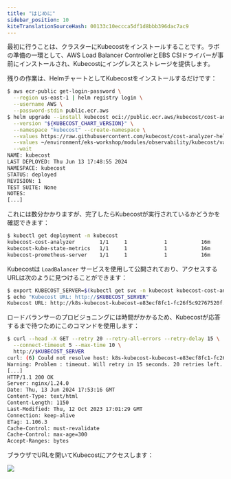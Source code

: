 ```yaml
---
title: "はじめに"
sidebar_position: 10
kiteTranslationSourceHash: 00133c10eccca5df1d8bbb396dac7ac9
---
```


最初に行うことは、クラスターにKubecostをインストールすることです。ラボの準備の一環として、AWS Load Balancer ControllerとEBS CSIドライバーが事前にインストールされ、Kubecostにイングレスとストレージを提供します。

残りの作業は、HelmチャートとしてKubecostをインストールするだけです：

```bash timeout=300
$ aws ecr-public get-login-password \
  --region us-east-1 | helm registry login \
  --username AWS \
  --password-stdin public.ecr.aws
$ helm upgrade --install kubecost oci://public.ecr.aws/kubecost/cost-analyzer \
  --version "${KUBECOST_CHART_VERSION}" \
  --namespace "kubecost" --create-namespace \
  --values https://raw.githubusercontent.com/kubecost/cost-analyzer-helm-chart/v${KUBECOST_CHART_VERSION}/cost-analyzer/values-eks-cost-monitoring.yaml \
  --values ~/environment/eks-workshop/modules/observability/kubecost/values.yaml \
  --wait
NAME: kubecost
LAST DEPLOYED: Thu Jun 13 17:48:55 2024
NAMESPACE: kubecost
STATUS: deployed
REVISION: 1
TEST SUITE: None
NOTES:
[...]
```

これには数分かかりますが、完了したらKubecostが実行されているかどうかを確認できます：

```bash
$ kubectl get deployment -n kubecost
kubecost-cost-analyzer        1/1     1            1           16m
kubecost-kube-state-metrics   1/1     1            1           16m
kubecost-prometheus-server    1/1     1            1           16m
```

Kubecostは `LoadBalancer` サービスを使用して公開されており、アクセスするURLは次のように見つけることができます：

```bash
$ export KUBECOST_SERVER=$(kubectl get svc -n kubecost kubecost-cost-analyzer -o json | jq --raw-output '.status.loadBalancer.ingress[0].hostname'):9090
$ echo "Kubecost URL: http://$KUBECOST_SERVER"
Kubecost URL: http://k8s-kubecost-kubecost-e83ecf8fc1-fc26f5c92767520f.elb.us-west-2.amazonaws.com:9090
```

ロードバランサーのプロビジョニングには時間がかかるため、Kubecostが応答するまで待つためにこのコマンドを使用します：

```bash timeout=300
$ curl --head -X GET --retry 20 --retry-all-errors --retry-delay 15 \
  --connect-timeout 5 --max-time 10 \
  http://$KUBECOST_SERVER
curl: (6) Could not resolve host: k8s-kubecost-kubecost-e83ecf8fc1-fc26f5c92767520f.elb.us-west-2.amazonaws.com
Warning: Problem : timeout. Will retry in 15 seconds. 20 retries left.
[...]
HTTP/1.1 200 OK
Server: nginx/1.24.0
Date: Thu, 13 Jun 2024 17:53:16 GMT
Content-Type: text/html
Content-Length: 1150
Last-Modified: Thu, 12 Oct 2023 17:01:29 GMT
Connection: keep-alive
ETag: 1.106.3
Cache-Control: must-revalidate
Cache-Control: max-age=300
Accept-Ranges: bytes
```

ブラウザでURLを開いてKubecostにアクセスします：

<Browser url='http://k8s-kubecost-kubecost-e83ecf8fc1-fc26f5c92767520f.elb.us-west-2.amazonaws.com:9090'>
<img src={require('./assets/overview.webp').default}/>
</Browser>

